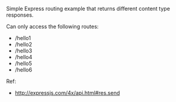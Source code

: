 Simple Express routing example that returns different content type responses.

Can only access the following routes:
 * /hello1
 * /hello2
 * /hello3
 * /hello4
 * /hello5
 * /hello6


Ref:

 * http://expressjs.com/4x/api.html#res.send

